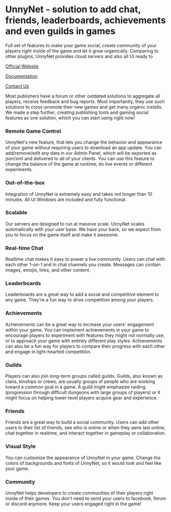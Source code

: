 # UnnyNet - solution to add chat, friends, leaderboards, achievements and even guilds in games

Full set of features to make your game social, create community of your players right inside of the game and let it grow organically. Comparing to other plugins, UnnyNet provides cloud servers and also all UI ready to 

[Official Website](http://developers.unnynet.com)

[Documentation](http://docs.developers.unnynet.com/)

[Contact Us](mailto:partners@unnynet.com)

Most publishers have a forum or other outdated solutions to aggregate all players, receive feedback and bug reports. Most importantly, they use such solutions to cross-promote their new games and get many organic installs. We made a step further, creating publishing tools and gaming social features as one solution, which you can start using right now!

### Remote Game Control

UnnyNet's new feature, that lets you change the behavior and appearance of your game without requiring users to download an app update. You can add/remove/edit any data in our Admin Panel, which will be exported as json/xml and delivered to all of your clients. You can use this feature to change the balance of the game at runtime, do live events or different experiments.

### Out-of-the-box

Integration of UnnyNet is extremely easy and takes not longer than 10 minutes. All UI Windows are included and fully functional.

### Scalable

Our servers are designed to run at massive scale. UnnyNet scales automatically with your user base. We have your back, so we expect from you to focus on the game itself and make it awesome.

### Real-time Chat

Realtime chat makes it easy to power a live community. Users can chat with each other 1-on-1 and in chat channels you create. Messages can contain images, emojis, links, and other content.

### Leaderboards

Leaderboards are a great way to add a social and competitive element to any game. They're a fun way to drive competition among your players.

### Achievements

Achievements can be a great way to increase your users' engagement within your game. You can implement achievements in your game to encourage players to experiment with features they might not normally use, or to approach your game with entirely different play styles. Achievements can also be a fun way for players to compare their progress with each other and engage in light-hearted competition.

### Guilds

Players can also join long-term groups called guilds. Guilds, also known as clans, kinships or crews, are usually groups of people who are working toward a common goal in a game. A guild might emphasize raiding (progression through difficult dungeons with large groups of players) or it might focus on helping lower-level players acquire gear and experience.

### Friends

Friends are a great way to build a social community. Users can add other users to their list of friends, see who is online or when they were last online, chat together in realtime, and interact together in gameplay or collaboration.

### Visual Style
You can customize the appearance of UnnyNet in your game. Change the colors of backgrounds and fonts of UnnyNet, so it would look and feel like your game.

### Community
UnnyNet helps developers to create communities of their players right inside of their games. You don't need to send your users to facebook, forum or discord anymore. Keep your users engaged right in the game!

